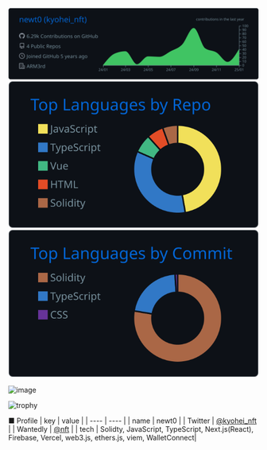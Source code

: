 ![](https://raw.githubusercontent.com/newt0/newt0/main/profile-summary-card-output/github_dark/0-profile-details.svg)
![](https://raw.githubusercontent.com/newt0/newt0/main/profile-summary-card-output/github_dark/1-repos-per-language.svg)
![](https://raw.githubusercontent.com/newt0/newt0/main/profile-summary-card-output/github_dark/2-most-commit-language.svg)

<img width="300px" heigth=auto alt="image" src="https://github.com/user-attachments/assets/85e52859-ce7a-43be-9a62-9ccadeb5a9e4
">

![trophy](https://github-profile-trophy.vercel.app/?username=newt0&title=MultiLanguage,Commits,Repositories,Issues,)


■ Profile
| key | value |
| ---- | ---- |
| name | newt0 |
| Twitter | [@kyohei_nft](https://twitter.com/kyohei_nft) |
| Wantedly | [@nft](https://www.wantedly.com/id/nft) |
| tech | Solidty, JavaScript, TypeScript,  Next.js(React), Firebase, Vercel, web3.js, ethers.js, viem, WalletConnect|

